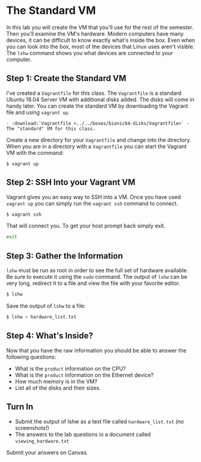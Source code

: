 # The Standard VM

In this lab you will create the VM that you'll use for the rest of the semester. Then you'll examine the VM's hardware. Modern computers have  many devices, it can be difficult to know exactly what's inside the box. Even when you can look into the box, most of the devices that Linux uses aren't visible. The `lshw` command shows you what devices are connected to your computer.

## Step 1: Create the Standard VM 

I've created a `Vagrantfile` for this class. The `Vagrantfile` is a standard Ubuntu 18.04 Server VM with additional disks added. The disks will come in handy later. You can create the standard VM by downloading the Vagrant file and using `vagrant up`.

```eval_rst
- :download:`Vagrantfile <../../boxes/bionic64-disks/Vagrantfile>` - The "standard" VM for this class.
```

Create a new directory for your `Vagrantfile` and change into the directory. When you are in a directory with a `Vagrantfile` you can start the Vagrant VM with the command:

```
$ vagrant up
```

## Step 2: SSH Into your Vagrant VM

Vagrant gives you an easy way to SSH into a VM. Once you have used `vagrant up` you can simply run the `vagrant ssh` command to connect. 

```bash
$ vagrant ssh 
```

That will connect you. To get your host prompt back simply exit. 

```bash
exit 
```

## Step 3: Gather the Information 

`lshw` must be run as root in order to see the full set of hardware available. Be sure to execute it using the `sudo` command. The output of `lshw` can be very long, redirect it to a file and view the file with your favorite editor.

```bash
$ lshw 
```

Save the output of `lshw` to a file: 

```bash 
$ lshw > hardware_list.txt
```

## Step 4: What's Inside? 

Now that you have the raw information you should be able to answer the following questions:

  - What is the `product` information on the CPU?
  - What is the `product` information on the Ethernet device?
  - How much memory is in the VM?
  - List all of the disks and their sizes. 

## Turn In 

  - Submit the output of lshw as a text file called `hardware_list.txt` (no screenshots!)
  - The answers to the lab questions in a document called `viewing_hardware.txt`

Submit your answers on Canvas.
